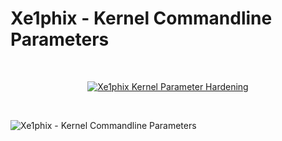 # Xe1phix - Kernel Commandline Parameters
<br>
<p align="center">
  <a href="https://gitlab.com/xe1phix/ParrotLinux-Public-Kiosk-Project/tree/master/Xe1phix-Grub-Hardening/Xe1phix-Kernel-Command-Line-Parameters">
    <img src="https://img.shields.io/badge/Xe1phix-Kernel_Commandline_Parameters-darkred?style=flat&logo=gitlab" alt="Xe1phix Kernel Parameter Hardening">
  </a>
</p>
<br>

![Xe1phix - Kernel Commandline Parameters](https://gitlab.com/xe1phix/ParrotLinux-Public-Kiosk-Project/raw/master/Xe1phix-Grub-Hardening/Xe1phix-Kernel-Command-Line-Parameters/Xe1phix-Kernel-Parameter-Notes-Digitally-Converted/KernelParameters2-v2.jpg)



